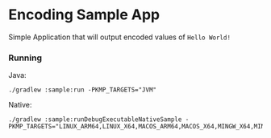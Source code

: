 # Encoding Sample App

Simple Application that will output encoded values of `Hello World!`

### Running

Java:
```shell
./gradlew :sample:run -PKMP_TARGETS="JVM"
```

Native:
```shell
./gradlew :sample:runDebugExecutableNativeSample -PKMP_TARGETS="LINUX_ARM64,LINUX_X64,MACOS_ARM64,MACOS_X64,MINGW_X64,MINGW_X86"
```
